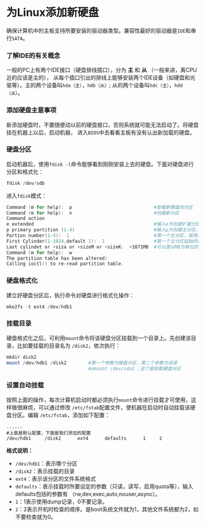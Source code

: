 为Linux添加新硬盘
==================================
确保计算机中的主板支持所要安装的驱动器类型。兼容性最好的驱动器是`IDE`和串行`SATA`。

### 了解IDE的有关概念
一般的PC上有两个IDE接口（硬盘排线插口），分为 **主** 和 **从** （一般来讲，离CPU近的应该是主的），
从每个插口引出的排线上能够安装两个IDE设备（如硬盘和光驱等）。主的两个设备叫`hda（主）`，`hdb（从）`;
从的两个设备叫`hdc（主）`，`hdd（从）`。

### 添加硬盘主意事项
新添加硬盘时，不要随便动以前的硬盘接口，否则系统就可能无法启动了。将硬盘挂在机器上以后，启动机器，
进入`BIOS`中去看看主板有没有认出新加载的硬盘。

### 硬盘分区
启动机器后，使用`fdisk -l`命令能够看到刚刚安装上去的硬盘。下面对硬盘进行分区和格式化：
```powershell
fdisk /dev/sdb
```
进入`fdisk`模式：
```powershell
Command (m for help):  p                              #查看新硬盘的分区
Command (m for help):  n                              #创建新分区
Command action
e extended                                            #输入e为创建扩展分区
p primary partition (1-4)                             #输入p为创建主分区，这里选择p
Partion number(1-4):  1                               #第一个主分区，按用户需求能够最多分4个分区
First Cylinder(1-1024,default 1):  1                  #第一个主分区起始的磁盘块数
Last cylindet or +siza or +sizeM or +sizeK:  +1871MB  #可以是以MB为单位的数字或磁盘块数，输入+1024M表示1G
Command (m for help):  w
The partition table has been altered!
Calling ioctl() to re-read partition table.
```

### 硬盘格式化
建立好硬盘分区后，执行命令对硬盘进行格式化操作：
```powershell
mke2fs -t ext4 /dev/hdb1
```
### 挂载目录
硬盘格式化之后，可利用`mount`命令将该硬盘分区挂载到一个目录上。先创建该目录，比如要挂载的目录名为
`/disk2`，依次执行：
```powershell
mkdir disk2
mount /dev/hdb1 /disk2        #第一个参数为硬盘分区，第二个参数为目录
                              #umount /dev/sda1 ,这个是卸载硬盘分区
```
### 设置自动挂载
按照上面的操作，每次计算机启动时都必须执行`mount`命令进行挂载才可使用，这样做很麻烦，可以通过修改
`/etc/fstab`配置文件，使机器在启动时自动挂载该硬盘分区。编辑 `/etc/fstab`，添加如下配置：
```
......
#上面是默认配置，下面是我们添加的配置
/dev/hdb1     /disk2      ext4      defaults      1     2
```
**格式说明：**
+ `/dev/hdb1`：表示哪个分区
+ `/disk2`：表示挂载的目录
+ `ext4`：表示该分区的文件系统格式
+ `defaults`：表示挂载时所要设定的参数（只读，读写，启用quota等），输入defaults包括的参数有
（rw,dev,exec,auto,nouser,async）。
+ `1`：1表示使用dump记录，0不要记录。
+ `2`：2表示开机时检查的顺序。是boot系统文件就为1，其他文件系统都为2，如不要检查就为0。
